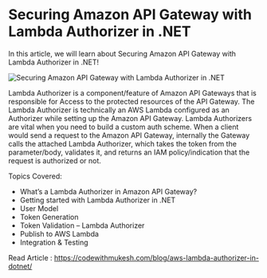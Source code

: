 # Securing Amazon API Gateway with Lambda Authorizer in .NET

In this article, we will learn about Securing Amazon API Gateway with Lambda Authorizer in .NET!

![Securing Amazon API Gateway with Lambda Authorizer in .NET](https://codewithmukesh.com/wp-content/uploads/2022/08/Securing-Amazon-API-Gateway-with-Lambda-Authorizer-in-.NET-Featured-1.png)

Lambda Authorizer is a component/feature of Amazon API Gateways that is responsible for Access to the protected resources of the API Gateway. The Lambda Authorizer is technically an AWS Lambda configured as an Authorizer while setting up the Amazon API Gateway. Lambda Authorizers are vital when you need to build a custom auth scheme. When a client would send a request to the Amazon API Gateway, internally the Gateway calls the attached Lambda Authorizer, which takes the token from the parameter/body, validates it, and returns an IAM policy/indication that the request is authorized or not.

Topics Covered:
- What’s a Lambda Authorizer in Amazon API Gateway?
- Getting started with Lambda Authorizer in .NET
- User Model
- Token Generation
- Token Validation – Lambda Authorizer
- Publish to AWS Lambda
- Integration & Testing

Read Article : https://codewithmukesh.com/blog/aws-lambda-authorizer-in-dotnet/
